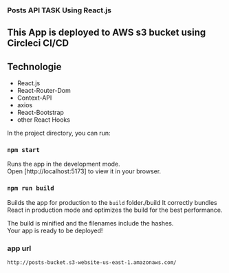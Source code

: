 ### Posts API TASK Using React.js

## This App is deployed to AWS s3 bucket using Circleci CI/CD

## Technologie

- React.js
- React-Router-Dom
- Context-API
- axios
- React-Bootstrap
- other React Hooks

In the project directory, you can run:

### `npm start`

Runs the app in the development mode.\
Open [http://localhost:5173] to view it in your browser.

### `npm run build`

Builds the app for production to the `build` folder./build
It correctly bundles React in production mode and optimizes the build for the best performance.

The build is minified and the filenames include the hashes.\
Your app is ready to be deployed!

### app url

```
http://posts-bucket.s3-website-us-east-1.amazonaws.com/
```
